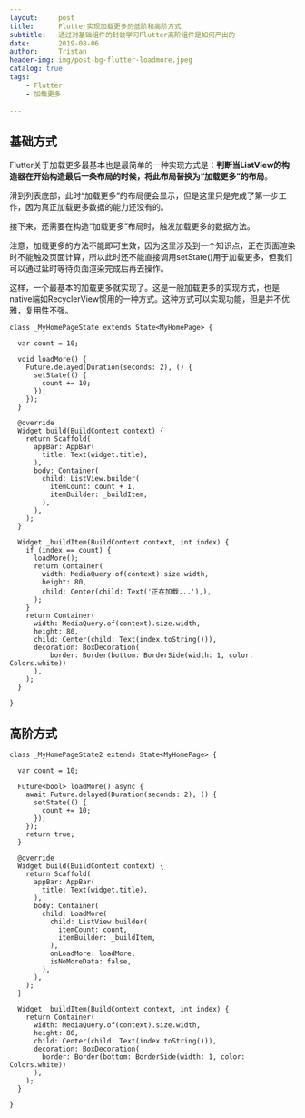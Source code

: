 ```yaml
---
layout:     post
title:      Flutter实现加载更多的低阶和高阶方式
subtitle:   通过对基础组件的封装学习Flutter高阶组件是如何产出的
date:       2019-08-06
author:     Tristan
header-img: img/post-bg-flutter-loadmore.jpeg
catalog: true
tags:
    - Flutter
    - 加载更多
    
---
```


## 基础方式
Flutter关于加载更多最基本也是最简单的一种实现方式是：**判断当ListView的构造器在开始构造最后一条布局的时候，将此布局替换为“加载更多”的布局**。

滑到列表底部，此时“加载更多”的布局便会显示，但是这里只是完成了第一步工作，因为真正加载更多数据的能力还没有的。

接下来，还需要在构造“加载更多”布局时，触发加载更多的数据方法。

注意，加载更多的方法不能即可生效，因为这里涉及到一个知识点，正在页面渲染时不能触及页面计算，所以此时还不能直接调用setState()用于加载更多，但我们可以通过延时等待页面渲染完成后再去操作。

这样，一个最基本的加载更多就实现了。这是一般加载更多的实现方式，也是native端如RecyclerView惯用的一种方式。这种方式可以实现功能，但是并不优雅，复用性不强。

```
class _MyHomePageState extends State<MyHomePage> {

  var count = 10;

  void loadMore() {
    Future.delayed(Duration(seconds: 2), () {
      setState(() {
        count += 10;
      });
    });
  }

  @override
  Widget build(BuildContext context) {
    return Scaffold(
      appBar: AppBar(
        title: Text(widget.title),
      ),
      body: Container(
        child: ListView.builder(
          itemCount: count + 1,
          itemBuilder: _buildItem,
        ),
      ),
    );
  }

  Widget _buildItem(BuildContext context, int index) {
    if (index == count) {
      loadMore();
      return Container(
        width: MediaQuery.of(context).size.width,
        height: 80,
        child: Center(child: Text('正在加载...'),),
      );
    }
    return Container(
      width: MediaQuery.of(context).size.width,
      height: 80,
      child: Center(child: Text(index.toString())),
      decoration: BoxDecoration(
          border: Border(bottom: BorderSide(width: 1, color: Colors.white))
      ),
    );
  }

}
```

## 高阶方式

```
class _MyHomePageState2 extends State<MyHomePage> {

  var count = 10;

  Future<bool> loadMore() async {
    await Future.delayed(Duration(seconds: 2), () {
      setState(() {
        count += 10;
      });
    });
    return true;
  }

  @override
  Widget build(BuildContext context) {
    return Scaffold(
      appBar: AppBar(
        title: Text(widget.title),
      ),
      body: Container(
        child: LoadMore(
          child: ListView.builder(
            itemCount: count,
            itemBuilder: _buildItem,
          ),
          onLoadMore: loadMore,
          isNoMoreData: false,
        ),
      ),
    );
  }

  Widget _buildItem(BuildContext context, int index) {
    return Container(
      width: MediaQuery.of(context).size.width,
      height: 80,
      child: Center(child: Text(index.toString())),
      decoration: BoxDecoration(
        border: Border(bottom: BorderSide(width: 1, color: Colors.white))
      ),
    );
  }

}
```


